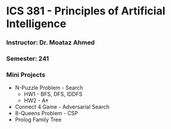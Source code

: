 # ICS 381 - Principles of Artificial Intelligence

### Instructor: Dr. Moataz Ahmed

### Semester: 241

### Mini Projects

- N-Puzzle Problem - Search
  - HW1 - BFS, DFS, IDDFS
  - HW2 - A\*
- Connect 4 Game - Adversarial Search
- 8-Queens Problem - CSP
- Prolog Family Tree
